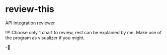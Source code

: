 # review-this
API integration reviewer

!!!!
Choose only 1 chart to review, rest can be explained by me.
Make use of the program as visualizer if you might.

-👾
